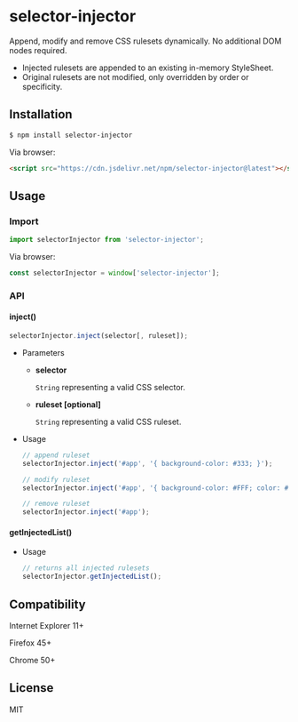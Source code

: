 # selector-injector

Append, modify and remove CSS rulesets dynamically. No additional DOM nodes required.

* Injected rulesets are appended to an existing in-memory StyleSheet.
* Original rulesets are not modified, only overridden by order or specificity.

## Installation

```sh
$ npm install selector-injector
```

Via browser:

```html
<script src="https://cdn.jsdelivr.net/npm/selector-injector@latest"></script>
```

## Usage

### Import
```js
import selectorInjector from 'selector-injector';
```

Via browser:

```js
const selectorInjector = window['selector-injector'];
```

### API

#### inject()

```js
selectorInjector.inject(selector[, ruleset]);
```
* Parameters

  * **selector**

    `String` representing a valid CSS selector.


  * **ruleset [optional]**

    `String` representing a valid CSS ruleset.

* Usage

    ```js
    // append ruleset
    selectorInjector.inject('#app', '{ background-color: #333; }');

    // modify ruleset
    selectorInjector.inject('#app', '{ background-color: #FFF; color: #333; }');

    // remove ruleset
    selectorInjector.inject('#app');
    ```

#### getInjectedList()

* Usage

    ```js
    // returns all injected rulesets
    selectorInjector.getInjectedList();
    ```

## Compatibility

Internet Explorer 11+

Firefox 45+

Chrome 50+

## License

MIT

[//]: # ([![npm downloads/total][npm-downloads-badge]][npm-downloads-url])
[//]: # ([![jsDelivr hits/month][jsDelivr-hits-badge]][jsDelivr-hits-url])

[npm-downloads-badge]: https://img.shields.io/npm/dt/selector-injector.svg?style=rounded
[npm-downloads-url]: https://www.npmjs.com/package/selector-injector
[jsDelivr-hits-badge]: https://data.jsdelivr.com/v1/package/npm/selector-injector/badge?style=rounded
[jsDelivr-hits-url]: https://www.jsdelivr.com/package/npm/selector-injector